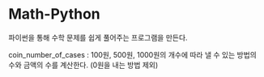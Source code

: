 # Math-Python
파이썬을 통해 수학 문제를 쉽게 풀어주는 프로그램을 만든다.

coin_number_of_cases : 100원, 500원, 1000원의 개수에 따라 낼 수 있는 방법의 수와 금액의 수를 계산한다. (0원을 내는 방법 제외)
